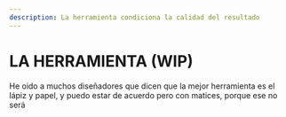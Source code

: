 ```yaml
---
description: La herramienta condiciona la calidad del resultado
---
```


# LA HERRAMIENTA \(WIP\)

He oido a muchos diseñadores que dicen que la mejor herramienta es el lápiz y papel, y puedo estar de acuerdo pero con matices, porque ese no será 

